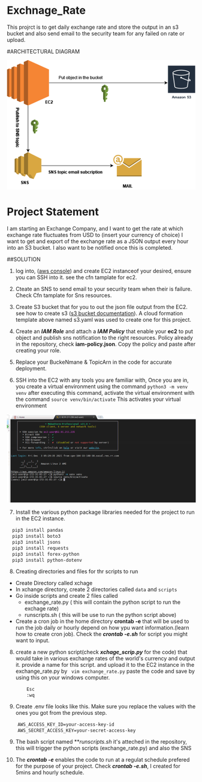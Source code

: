 # Exchnage_Rate
This projrct is to get daily exchange rate and store the output in an s3 bucket and also send email to the security team for any failed on rate or upload.



#ARCHITECTURAL DIAGRAM

![image](https://github.com/johnadewumi1/Exchnage_Rate/blob/main/Image/archi.png)

# Project Statement
I am starting an Exchange Company, and I want to get the rate at which exchange rate fluctuates from USD to (insert your currency of choice) 
I want to get and export of the exchange rate as a JSON output every hour into an S3 bucket. I also want to be notified once this is completed. 

##SOLUTION

1. log into, ([aws console](https://s3.console.aws.amazon.com)) and create EC2 instanceof your desired, ensure you can SSH into it. see the cfn tamplate for ec2.

2. Cteate an SNS to send email to your security team when their is failure. Check Cfn tamplate for Sns resources.

3. Create S3 bucket that for you to out the json file output from the EC2. see how to create s3 ([s3 bucket documentation](https://docs.aws.amazon.com/AmazonS3/latest/userguide/Welcome.html)). A cloud formation template above named s3.yaml was used to create one for this project.

4. Create an ***IAM Role*** and attach a ***IAM Policy*** that enable your **ec2** to put object and publish sns notification to the right resources. Policy already in the repository, check **iam-policy.json**. Copy the policy and paste after creating your role.

5. Replace your BuckeNmane & TopicArn in the code for accurate deployment.

6. SSH into the EC2 with any tools you are familiar with, Once you are in, you create a virtual environment using the command ```python3 -m venv venv``` after executing this command, activate the virtual environment with the command ```source venv/bin/activate``` This activates your virtual environment

![image](https://github.com/johnadewumi1/Exchnage_Rate/blob/main/Image/ssh.png)

7. Install the various python package libraries needed for the project to run in the EC2 instance.
``` 
  pip3 install pandas
  pip3 install boto3 
  pip3 install jsons 
  pip3 install requests
  pip3 install forex-python
  pip3 install python-dotenv
```

8. Creating directories and files for thr scripts to run
 * Create Directory called xchage
 * In xchange directory, create 2 directories called ```data``` and ```scripts```
 * Go inside scripts and create 2 files called
   * exchange_rate.py ( this will contain the python script to run the exchage rate)
   * runscripts.sh ( this will be use to run the python script above)
 * Create a cron job in the home directory **crontab -e** that will be used to run the job daily  or hourly depend on how ypu want information.(learn how to create cron job). Check the ***crontab -e.sh*** for script you might want to input.

 8. create a new python script(check ***xchage_scrip.py*** for the code) that would take in various exchange rates of the world's currency and output it. provide a name for this script. and upload it to the EC2 instance in the exchange_rate.py by ``` vim exchange_rate.py``` paste the code and save by using this on your windows computer.
    ```
        Esc
        :wq
    ```

9. Create .env file looks like this. Make sure you replace the values with the ones you got from the previous step.
```
    AWS_ACCESS_KEY_ID=your-access-key-id
    AWS_SECRET_ACCESS_KEY=your-secret-access-key
```

9. The bash script named ***runscripts.sh* it's atteched in the repository, this will trigger the python scripts (exchange_rate.py) and also the SNS

10. The ***crontab -e*** enables the code to run at a regulat schedule prefered for the purpose of your project. Check ***crontab -e.sh***, I created for 5mins and hourly schedule.




